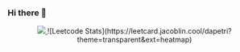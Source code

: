 ### Hi there 👋

<p align="center">
  <a href="https://skillicons.dev">
    <img src="https://skillicons.dev/icons?i=py,cpp,java,vim,docker,kubernetes,git" />
  </a>
  ![Leetcode Stats](https://leetcard.jacoblin.cool/dapetri?theme=transparent&ext=heatmap)
</p>

<!--
**dapetri/dapetri** is a ✨ _special_ ✨ repository because its `README.md` (this file) appears on your GitHub profile.

Here are some ideas to get you started:

- 🔭 I’m currently working on ...
- 🌱 I’m currently learning ...
- 👯 I’m looking to collaborate on ...
- 🤔 I’m looking for help with ...
- 💬 Ask me about ...
- 📫 How to reach me: ...
- 😄 Pronouns: ...
- ⚡ Fun fact: ...
-->
